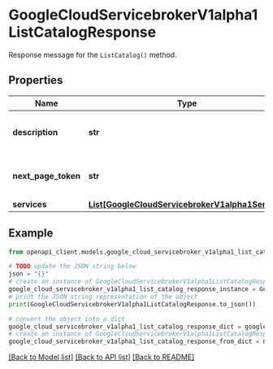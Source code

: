 # GoogleCloudServicebrokerV1alpha1ListCatalogResponse

Response message for the `ListCatalog()` method.

## Properties

Name | Type | Description | Notes
------------ | ------------- | ------------- | -------------
**description** | **str** | Used to communicate description of the response. Usually for non-standard error codes. https://github.com/openservicebrokerapi/servicebroker/blob/master/spec.md#service-broker-errors | [optional] 
**next_page_token** | **str** | This token allows you to get the next page of results for list requests. If the number of results is larger than &#x60;pageSize&#x60;, use the &#x60;nextPageToken&#x60; as a value for the query parameter &#x60;pageToken&#x60; in the next list request. Subsequent list requests will have their own &#x60;nextPageToken&#x60; to continue paging through the results | [optional] 
**services** | [**List[GoogleCloudServicebrokerV1alpha1Service]**](GoogleCloudServicebrokerV1alpha1Service.md) | The services available for the requested GCP project. | [optional] 

## Example

```python
from openapi_client.models.google_cloud_servicebroker_v1alpha1_list_catalog_response import GoogleCloudServicebrokerV1alpha1ListCatalogResponse

# TODO update the JSON string below
json = "{}"
# create an instance of GoogleCloudServicebrokerV1alpha1ListCatalogResponse from a JSON string
google_cloud_servicebroker_v1alpha1_list_catalog_response_instance = GoogleCloudServicebrokerV1alpha1ListCatalogResponse.from_json(json)
# print the JSON string representation of the object
print(GoogleCloudServicebrokerV1alpha1ListCatalogResponse.to_json())

# convert the object into a dict
google_cloud_servicebroker_v1alpha1_list_catalog_response_dict = google_cloud_servicebroker_v1alpha1_list_catalog_response_instance.to_dict()
# create an instance of GoogleCloudServicebrokerV1alpha1ListCatalogResponse from a dict
google_cloud_servicebroker_v1alpha1_list_catalog_response_from_dict = GoogleCloudServicebrokerV1alpha1ListCatalogResponse.from_dict(google_cloud_servicebroker_v1alpha1_list_catalog_response_dict)
```
[[Back to Model list]](../README.md#documentation-for-models) [[Back to API list]](../README.md#documentation-for-api-endpoints) [[Back to README]](../README.md)


